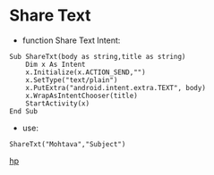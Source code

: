 # Share Text

* function Share Text Intent:

```basic4android
Sub ShareTxt(body as string,title as string)
    Dim x As Intent
    x.Initialize(x.ACTION_SEND,"")
    x.SetType("text/plain")
    x.PutExtra("android.intent.extra.TEXT", body)
    x.WrapAsIntentChooser(title)
    StartActivity(x)
End Sub
```

* use:

```b4a
ShareTxt("Mohtava","Subject")
```

[hp](http://hemmatpoor.ir)

